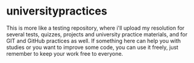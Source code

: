 # universitypractices
This is more like a testing repository, where i'll upload my resolution for several tests, quizzes, projects and university practice materials, and for GIT and GitHub practices as well. If something here can help you with studies or you want to improve some code, you can use it freely, just remember to keep your work free to everyone.
